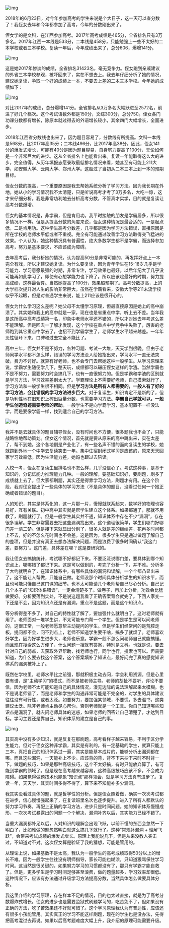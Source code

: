 ![img](https://pic3.zhimg.com/80/v2-8aace4d0c1c3e0a29a99fe092aef5a5a_720w.jpg)

2018年的6月23日，对今年参加高考的学生来说是个大日子，这一天可以查分数了！我侄女去年和今年都参加了高考，今年的分数刚出来了。

侄女学的是文科，在江西参加高考。2017年高考成绩是465分，全省排名只有3万多名。2017年江西一本线是533分，二本线是458分，只能勉强上一些不太好的二本学校或者三本学校。复读一年后，今年成绩出来了，总分606，爆增141分。

![img](https://pic2.zhimg.com/80/v2-d7c8c968993a6cd478ddeeaac855a975_720w.jpg)

这是她2017年惨淡的成绩，全省排名31423名，毫无竞争力。侄女跑到亲戚建议的外省三本学校参观，被吓回来了，实在不想去上。我去年仔细分析了她的情况，建议她复读，争取一个好的成绩上一本，不要去上差的二本三本学校。今年她的成绩如下：

![img](https://pic1.zhimg.com/80/v2-75cbe2f16ee00330be3e620553b6e224_720w.jpg)

对比2017年的成绩，总分爆增141分。全省排名从3万多名大幅跃进至2572名，前进了好几个档次。这个考试语数外都是150分，文综300分，总分750。侄女各门功课分数都有增长，除原本就过得去的外语增长较小，其余四门大幅增长，全面进步。

2018年江西省分数线也出来了，因为题目容易了，分数线有所提高。文科一本线是568分，比2017年高35分；二本线496分，比2017年高38分。因此，侄女141分的爆发式增长，可能有40分是因为题目容易，自身努力提高了100分，无论如何是一个非常巨大的进步。这从全省排名上也能看出来。复读一年能取得这么大的进步，完全值得。从历年填报志愿录取最低排名情况来看，她甚至有可能上211大学，如安徽大学、云南大学、郑州大学。这超过了当初从二本三本上到一本的预期目标。

侄女分数的提高，一个重要原因是我去帮她系统分析了学习方法。因为我长期在外地，她从小的学习情况我不太清楚，只是听说高考才考了3万多名，大吃一惊，这才来仔细分析。我是非常功利地去分析高考分数，不管真才实学，目的就是复读让高考分数爆增。

侄女的基本情况是，非学霸，但是肯用功。我平时接触的朋友是学霸居多，所以很多情况不一样。但是从提高分数的角度来说，侄女这种情况是最合适的，一是起点低，二是肯用功。这种学生高考分数差，几乎都是因为学习方法错误，直接原因是所在学校的老师水平低或者不重视。完全有可能通过改善学习方法取得突飞猛进的效果。个人认为，她这种情况具有普遍性，绝大多数学生都不是学霸，而选择参加高考，努力是基本要求，不应该成为障碍。

去年高考后，我分析她的情况，认为提高50分是非常可能的，再发挥好点上一本完全有戏，所以才建议她复读。为什么要复读，因为青年学生在15-18岁几乎是学习能力、学习意愿最强的时期，非常专注，学习效果也最好。以后年纪大了几乎没可能再如此学习了，即使有心想学能力也下降了。所以应该趁最好的时期，努力提高成绩，这样最合算。当然她提高了100分，效果超预期了。高考分数提高，上的大学档次提升对人生的影响非常巨大。虽然在学霸看来，安徽大学等211末流学校似乎不起眼，但是对普通学生来说，能上211应该是很开心的。

侄女为什么学习这么差呢？她父母不太懂学习原理，但最直接原因是她上的高中崩溃了。其实她和我上的高中就是一家，现在也是省重点中学，听上去不差。当年我是这所高中高考成绩第一名，印象中老师水平还不错的，所以才对她去年考这么差不能理解。但是回去一了解才发现，这个学校在重点中学竞争中失败了，厉害的老师跑到其它重点中学去了，也招不到学霸学生了，老师学生水平越来越差。一年年恶性循环下来，口碑和过去完全不能比了。

高中三年，侄女并不是不努力，各种习题、考试一大堆，天天学到很晚。但由于老师同学水平都不怎么样，错误的学习方法没人给她指出来，学习水平一直无法突破，费力不讨好。就算有好老师，也不会专门去帮她这种一般学生。从学习原理来说，学霸学生随便学几下，整天玩，成绩都可以碾压侄女这样的学渣。当然学霸也不是不努力，需要努力时会搞几下，也有一直很努力的。但是学霸和学渣的区别就是学习方法，学习效率差别太大了。学霸理论上不需要好老师，自己摸索就行了，学习方法和一般学生很不相同。但是**学习方法是所有人都需要的，一般人有了好的学习方法，会比错误的学习方法进步巨大**。对于复读生，知识肯定不是新的了，但是功利性地在旧知识上榨出巨量分数，也需要学习方法。**学霸自己学就可以，一般学生创造奇迹需要老师的帮助**。一般学生不是向学霸学习，基本配置不一样没法学，而是要像学霸一样，找到适合自己的学习方法。

![img](https://pic1.zhimg.com/80/v2-6b1c539380781c3b18ad40c30503cab8_720w.jpg)

我并不是去就具体的题目辅导侄女，没有时间也不方便，很多题我也不会了，只能战略性地帮助策划。侄女这个情况，首先就是要从原来的高中跳出来，实在太差了，帮不到她。这个各地倒是产业化了，有一些名声不错的面向复读生的学校，她就跑到外地一个中学去复读突击一年。集中住宿封闭式学习是应该的，原来天天回家学习效率低。因为生活能力差，她妈也跟过去陪读。

入校一考，侄女在复读生里排名也不怎么样，几乎没信心了。考试这种事，是基于知识的，分记忆能力推理能力几种。一般的理解，要基础知识好，要刷题，刷多了成绩就上去了。但大家都刷题，其实还是得靠学习方法，刷题才有用。在这个阶段，我对侄女提出了一些具体的学习方法（不是具体的题目，没看过任何一个她正确或者错误的题目）。

人的知识，其实是体系化的，这一片那一片，慢慢就联系起来，数学好的物理也容易好，互有关联。初中高中其实就是帮学生建立这个体系。如果都通了，那就不用教了，刷题就行了。但是一般学生其实并不通，知识体系中存在不少“漏洞”，存在很多误解。学生非常需要去把这些漏洞找出来。这个道理很简单，学生们哪门好哪门差一清二楚。但是接下来就显出分别了，很多人就是差的继续差，花再多时间都上不去，好的不怎么花时间也不会差。这是因为，很多学生只是通过做题了解自己的差项，但是并没有真正去想办法解决问题，而是浪费了很多时间确认“我这门差，要努力“。这门差，具体差在哪？这是要研究的。

我让侄女去搞搞统计，考试哪不好都记下来。不要泛泛说哪门差，要具体到哪个知识点上，哪哪错了都记下来。这是可以做到的，考完了分析一下，并不难。分析多了大约就明白了，在知识体系中，有哪些具体的漏洞和误解，一个个都凸显出来了。这不能让人帮做，只能自己做。老师没那个时间具体分析学生的知识水平，而且也可能只懂自己这门课的细节。也不太可能请几个老师帮自己尽心分析。自己记几个本子的”知识体系错误“，一定会清楚多了。做卷子，再加上分析，功效会比猛做要好。分析要落到实处，不是说这题我看了正确答案背会就完了。下回人家变一下还是不会，因为知识点还是有漏洞，重点不是这题，而是这个知识点。

等分析得差不多了，对自己的特性就了解了，要加强什么就明白了。这时老师就有用了。老师面对一堆学生讲，不太可能专门帮一个学生。但是学生是可以问老师的，这很正常，一般老师愿意帮主动提问的学生。但是学生们经常问的是荒腔走板，提问都不会，问不到点上，老师不知道学生要干啥，搞多了就烦了。老师喜欢好学生，因为好学生进步大，老师也乐意。学霸一般不怎么问老师自己就能搞懂。而且现在搜索这么方便了，什么问题一搜就有答案，特别是文科。也就是说，要去针对自己的弱点，去获取外界帮助，找老师也行，同学也行，搜索也可以。但需要知道，为什么要去找这个答案，这个答案填补了知识点，最好问完了真的感觉知识体系的漏洞被补上了。

既然在学校里，老师水平比之前强，那就积极主动去问，学会利用资源。但是心里要有谱，是”主动学习“的模式，而不是被老师主导。老师的胡扯不要听，评论不要信，因为老师不太可能知道自己的具体情况，漫无边际的说法理解起来太模糊。也不是说老师错了，而是老师和学生的沟通非常可能是不完全的，对学生的具体建议往往没有可行性，或者太泛。如要努力，要加强某领域，不要慌，多去温书，这类建议太泛。除非老师肯主动尽心帮你，否则老师就是一个工具。你自己知道哪些知识点是漏洞了，就去问老师具体的迷惑，如果老师的回答让自己清楚了，才达到目标。学习主要还是靠自己，知识体系的建立是自己的事。

![img](https://pic2.zhimg.com/80/v2-0b7d51af6708865218bc45210b845e49_720w.jpg)

其实高中没有多少知识，就是反复在那刷题，高考看样子越来容易，不利于区分学生能力。但对于侄女这种非学霸，其实是有利的。有一定基础的学生，就算只能上三本，真把自己的知识体系过一遍，其实是能基本成片的，能够分析出漏洞都在哪。而且这些漏洞，一天能补上不少。应该背的背，背不下来抄下来时不时背一下。做题的技巧，如果是那种高级技巧，这个不太好搞，有时只能放弃算了，有可能到学霸的领域了。但是现在高考越来越容易，这种高级技巧应该不多，不会成为障碍。如果觉得做题技术也能象”知识点“那样领会，就是学习方法真有进步了。复读一年，天天学，其实时间多得不得了，算下来不知能补多少漏洞。

我其实没看过具体的题，就是哲学性的分析。但是侄女照着做，确实一次次考试都在进步，信心慢慢强起来了，在复读班里名次也逐步提升。进入了所有人都默认的努力学习节奏，再配上正确的学习方法，进步只是时间问题。她的知识体系慢慢成形，一次次考试暴露出的问题一个个解决，漏洞补齐以后，其实能力已经不错了。

当重大漏洞都补足以后，人对知识的理解会出现飞跃，以前不懂的东西会忽然一下明白了，比如难做的题忽然明白就这么搞几下就行了。这种“常规补漏洞 + 理解飞跃”，会带来考试成绩的爆发式增长。原理上我能说几下，但是从来没教人突击过，不知道对不对。这次侄女算是验证了我的猜想，可能是管用的。

从理论上说，如果基数不是太高，我认为一般学生的高考成绩取得50分以上的增长不难。因为一般学生往往没有明师指导，家长可能也糊涂，只知道狠骂保住学习时间。这当然是很关键的，如果努力学习的习惯都没有了，那只有学霸才能自救了。但是，更多学生是学习时间足够甚至浪费，做的题量超多，学习效率却很低。这种情况下，应该有办法通过升级学习方法提高分数，当然具体怎么做要具体分析。

我这里介绍的学习原理，存在样本不足的情况，目的也太过直接，就是为了高考分数爆炸式增长。侄女的进步也是需要监狱式刷题学习的，吃苦免不了，但如果没有正确的方法，吃了苦效果还不好就可惜了。这个学习原理我认为有普适性，应该还有很多小孩能管用。其实真正的学习不能这样刷题，现在的学生也是没办法，先得把高考混过去再说。如果以后高考题难度大幅上升，我介绍的原理可能需要升级。